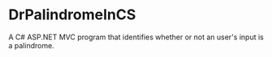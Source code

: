 # DrPalindromeInCS
 A C# ASP.NET MVC program that identifies whether or not an user's input is a palindrome.
